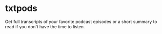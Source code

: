 # txtpods
Get full transcripts of your favorite podcast episodes or a short summary to read if you don't have the time to listen.